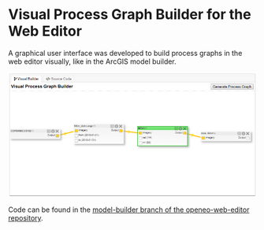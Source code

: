 # Visual Process Graph Builder for the Web Editor

A graphical user interface was developed to build process graphs in the web editor visually, like in the ArcGIS model builder.

![Screenshot](screenshot.png)

Code can be found in the [model-builder branch of the openeo-web-editor repository](https://github.com/Open-EO/openeo-web-editor/tree/model-builder).